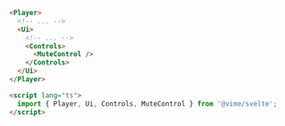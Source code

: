 ```html {6,16} title="example.svelte"
<Player>
  <!-- ... -->
  <Ui>
    <!-- ... -->
    <Controls>
      <MuteControl />
    </Controls>
  </Ui>
</Player>

<script lang="ts">
  import { Player, Ui, Controls, MuteControl } from '@vime/svelte';
</script>
```

